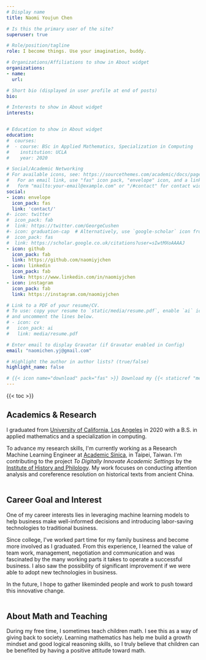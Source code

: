 ```yaml
---
# Display name
title: Naomi Youjun Chen

# Is this the primary user of the site?
superuser: true

# Role/position/tagline
role: I become things. Use your imagination, buddy.

# Organizations/Affiliations to show in About widget
organizations:
- name: 
  url: 

# Short bio (displayed in user profile at end of posts)
bio: 

# Interests to show in About widget
interests:


# Education to show in About widget
education:
#  courses:
#  - course: BSc in Applied Mathematics, Specialization in Computing
#    institution: UCLA
#    year: 2020

# Social/Academic Networking
# For available icons, see: https://sourcethemes.com/academic/docs/page-builder/#icons
#   For an email link, use "fas" icon pack, "envelope" icon, and a link in the
#   form "mailto:your-email@example.com" or "/#contact" for contact widget.
social:
- icon: envelope
  icon_pack: fas
  link: 'contact/'
#- icon: twitter
#  icon_pack: fab
#  link: https://twitter.com/GeorgeCushen
#- icon: graduation-cap  # Alternatively, use `google-scholar` icon from `ai` icon pack
#  icon_pack: fas
#  link: https://scholar.google.co.uk/citations?user=sIwtMXoAAAAJ
- icon: github
  icon_pack: fab
  link: https://github.com/naomiyjchen
- icon: linkedin
  icon_pack: fab
  link: https://www.linkedin.com/in/naomiyjchen
- icon: instagram
  icon_pack: fab
  link: https://instagram.com/naomiyjchen

# Link to a PDF of your resume/CV.
# To use: copy your resume to `static/media/resume.pdf`, enable `ai` icons in `params.toml`, 
# and uncomment the lines below.
# - icon: cv
#   icon_pack: ai
#   link: media/resume.pdf

# Enter email to display Gravatar (if Gravatar enabled in Config)
email: "naomichen.yj@gmail.com"

# Highlight the author in author lists? (true/false)
highlight_name: false

# {{< icon name="download" pack="fas" >}} Download my {{< staticref "media/demo_resume.pdf" "newtab" >}}resumé{{< /staticref >}}.
---
```

{{< toc >}}

## **Academics & Research**

I graduated from [University of California, Los Angeles](https://www.ucla.edu/) in 2020 with a B.S. in applied mathematics and a specialization in computing. 

To advance my research skills, I'm currently working as a Research Machine Learning Engineer at [Academic Sinica](https://www.sinica.edu.tw/en), in Taipei, Taiwan. I'm contributing to the project *To Digitally Innovate Academic Settings* by the [Institute of History and Philology](https://www1.ihp.sinica.edu.tw/en). My work focuses on conducting attention analysis and coreference resolution on historical texts from ancient China.
<br>
<br>
## **Career Goal and Interest**

One of my career interests lies in leveraging machine learning models to help business make well-informed decisions and introducing labor-saving technologies to traditional business.

Since college, I've worked part time for my family business and become more involved as I graduated. From this experience, I learned the value of team work, management, negotiation and communication and was fascinated by the many working parts it takes to operate a successful business.  I also saw the possibility of significant improvement if we were able to adopt new technologies in business.

In the future, I hope to gather likeminded people and work to push toward this innovative change.
<br>
<br>
## **About Math and Teaching**

During my free time, I sometimes teach children math. I see this as a way of giving back to society. Learning mathematics has help me build a growth mindset and good logical reasoning skills, so I truly believe that children can be benefited by having a positive attitude toward math.


